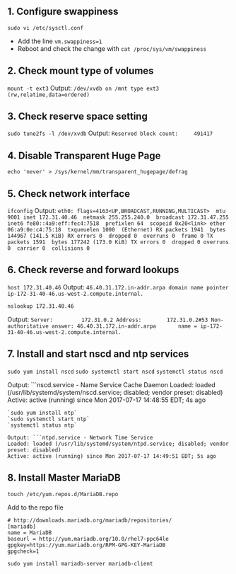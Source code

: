 ## 1. Configure swappiness
    sudo vi /etc/sysctl.conf
* Add the line `vm.swappiness=1`
* Reboot and check the change with `cat /proc/sys/vm/swappiness`

## 2. Check mount type of volumes
`mount -t ext3`
Output: `/dev/xvdb on /mnt type ext3 (rw,relatime,data=ordered)`

## 3. Check reserve space setting
`sudo tune2fs -l /dev/xvdb`
Output: `Reserved block count:     491417`

## 4. Disable Transparent Huge Page
`echo 'never' > /sys/kernel/mm/transparent_hugepage/defrag`

## 5. Check network interface
`ifconfig`
Output: ```eth0: flags=4163<UP,BROADCAST,RUNNING,MULTICAST>  mtu 9001
        inet 172.31.40.46  netmask 255.255.240.0  broadcast 172.31.47.255
        inet6 fe80::4a9:eff:fec4:7518  prefixlen 64  scopeid 0x20<link>
        ether 06:a9:0e:c4:75:18  txqueuelen 1000  (Ethernet)
        RX packets 1941  bytes 144967 (141.5 KiB)
        RX errors 0  dropped 0  overruns 0  frame 0
        TX packets 1591  bytes 177242 (173.0 KiB)
        TX errors 0  dropped 0 overruns 0  carrier 0  collisions 0
        ```

## 6. Check reverse and forward lookups
`host 172.31.40.46`
Output: `46.40.31.172.in-addr.arpa domain name pointer ip-172-31-40-46.us-west-2.compute.internal.`

`nslookup 172.31.40.46`

Output: ```Server:         172.31.0.2
        Address:        172.31.0.2#53
        Non-authoritative answer:
        46.40.31.172.in-addr.arpa       name = ip-172-31-40-46.us-west-2.compute.internal.```

## 7. Install and start nscd and ntp services 
`sudo yum install nscd`
`sudo systemctl start nscd`
`systemctl status nscd`

Output: ```nscd.service - Name Service Cache Daemon
   Loaded: loaded (/usr/lib/systemd/system/nscd.service; disabled; vendor preset: disabled)
   Active: active (running) since Mon 2017-07-17 14:48:55 EDT; 4s ago
   ```
`sudo yum install ntp`
`sudo systemctl start ntp`
`systemctl status ntp`

Output: ```ntpd.service - Network Time Service
   Loaded: loaded (/usr/lib/systemd/system/ntpd.service; disabled; vendor preset: disabled)
   Active: active (running) since Mon 2017-07-17 14:49:51 EDT; 5s ago
   ```

## 8. Install Master MariaDB
`touch /etc/yum.repos.d/MariaDB.repo`

Add to the repo file
```# MariaDB 10.0 RedHat repository list - created 2017-07-17 18:52 UTC
# http://downloads.mariadb.org/mariadb/repositories/
[mariadb]
name = MariaDB
baseurl = http://yum.mariadb.org/10.0/rhel7-ppc64le
gpgkey=https://yum.mariadb.org/RPM-GPG-KEY-MariaDB
gpgcheck=1
```
`sudo yum install mariadb-server mariadb-client`

